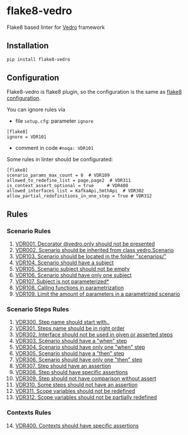 # flake8-vedro
Flake8 based linter for [Vedro](https://vedro.io/) framework

## Installation

```bash
pip install flake8-vedro
```

## Configuration
Flake8-vedro is flake8 plugin, so the configuration is the same as [flake8 configuration](https://flake8.pycqa.org/en/latest/user/configuration.html).

You can ignore rules via
- file `setup.cfg`: parameter `ignore`
```editorconfig
[flake8]
ignore = VDR101
```
- comment in code `#noqa: VDR101`

Some rules in linter should be configurated:
```editorconfig
[flake8]
scenario_params_max_count = 8  # VDR109
allowed_to_redefine_list = page,page2  # VDR311
is_context_assert_optional = true     # VDR400
allowed_interfaces_list = KafkaApi,SmthApi  # VDR302
allow_partial_redefinitions_in_one_step = True # VDR312
```

## Rules

### Scenario Rules
1. [VDR001. Decorator @vedro.only should not be presented](./flake8_vedro/rules/VDR101.md)
2. [VDR002. Scenario should be inherited from class vedro.Scenario](./flake8_vedro/rules/VDR102.md)
3. [VDR103. Scenario should be located in the folder "scenarios/”](./flake8_vedro/rules/VDR103.md)
4. [VDR104. Scenario should have a subject](./flake8_vedro/rules/VDR104.md)
5. [VDR105. Scenario subject should not be empty](./flake8_vedro/rules/VDR105.md)
6. [VDR106. Scenario should have only one subject](./flake8_vedro/rules/VDR106.md)
7. [VDR107. Subject is not parameterized*](./flake8_vedro/rules/VDR107.md)
8. [VDR108. Calling functions in parametrization](./flake8_vedro/rules/VDR108.md)
9. [VDR109. Limit the amount of parameters in a parametrized scenario](./flake8_vedro/rules/VDR109.md)


###  Scenario Steps Rules
1. [VDR300. Step name should start with..](./flake8_vedro/rules/VDR300.md)
2. [VDR301. Steps name should be in right order](./flake8_vedro/rules/VDR301.md)
3. [VDR302. Interface should not be used in given or asserted steps](./flake8_vedro/rules/VDR302.md)
4. [VDR303. Scenario should have a "when" step](./flake8_vedro/rules/VDR303.md)
5. [VDR304. Scenario should have only one "when" step](./flake8_vedro/rules/VDR304.md)
6. [VDR305. Scenario should have a "then" step](./flake8_vedro/rules/VDR305.md)
7. [VDR306. Scenario should have only one "then" step](./flake8_vedro/rules/VDR306.md)
8. [VDR307. Step should have an assertion](./flake8_vedro/rules/VDR307.md)
9. [VDR308. Step should have specific assertions](./flake8_vedro/rules/VDR308.md)
10. [VDR309. Step should not have comparison without assert](./flake8_vedro/rules/VDR309.md)
11. [VDR310. Some steps should not have an assertion](./flake8_vedro/rules/VDR310.md)
12. [VDR311. Scope variables should not be redefined](./flake8_vedro/rules/VDR311.md)
13. [VDR312. Scope variables should not be partially redefined](./flake8_vedro/rules/VDR312.md)


###  Contexts Rules
14. [VDR400. Contexts should have specific assertions](./flake8_vedro/rules/VDR400md)